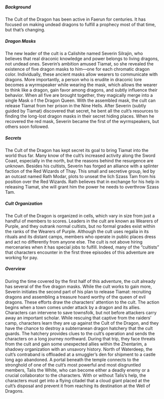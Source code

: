 ##### Background  
The Cult of the Dragon has been active in Faerun for centuries. It has focused on making undead dragons to fulfill a prophecy most of that time, but that’s changing.  

##### Dragon Masks  
The new leader of the cult is a Calishite named Severin Silrajin, who believes that real draconic knowledge and power belongs to living dragons, not undead ones. Severin’s ambition amused Tiamat, so she revealed the existence of five dragon masks to him—one for each chromatic dragon color. Individually, these ancient masks allow wearers to communicate with dragons. More importantly, a person who is erudite in draconic lore becomes a wyrmspeaker while wearing the mask, which allows the wearer to think like a dragon, gain favor among dragons, and subtly influence their behavior. When all five are brought together, they magically merge into a single Mask o f the Dragon Queen. With the assembled mask, the cult can release Tiamat from her prison in the Nine Hells. After Severin (subtly guided by Tiamat) discovered that secret, he bent all the cult’s resources to finding the long-lost dragon masks in their secret hiding places. When he recovered the red mask, Severin became the first of the wyrmspeakers, but others soon followed. 

##### Secrets 
The Cult of the Dragon has kept secret its goal to bring Tiamat into the world thus far. Many know of the cult’s increased activity along the Sword Coast, especially in the north, but the reasons behind the resurgence are unknown. Besides his cultists, Severin has forged an alliance with a splinter faction of the Red Wizards of Thay. This small and secretive group, led by an outcast named Rath Modar, plots to unseat the lich Szass Tam from his position over the Red Wizards. Rath believes that in exchange for his help in releasing Tiamat, she will grant him the power he needs to overthrow Szass Tam. 

##### Cult Organization 
The Cult of the Dragon is organized in cells, which vary in size from just a handful of members to scores. Leaders in the cult are known as Wearers of Purple, and they outrank normal cultists, but no formal grades exist within the ranks of the Wearers of Purple. Although the cult uses regalia in its rituals and its distant camps, members who operate in public places dress and act no differently from anyone else. The cult is not above hiring mercenaries when it has special jobs to fulfill. Indeed, many of the “cultists” that characters encounter in the first three episodes of this adventure are working for pay. 

##### Overview
During the time covered by the first half of this adventure, the cult already has several of the five dragon masks. While the cult works to gain more, Severin initiates the second part of his plan to release Tiamat: recruiting dragons and assembling a treasure hoard worthy of the queen of evil dragons. These efforts draw the characters’ attention to the cult. The action begins when a town comes under attack by a dragon and its allies. Characters can intervene to save townsfolk, but not before attackers carry away an important scholar. While rescuing that captive from the raiders’ camp, characters learn they are up against the Cult of the Dragon, and they have the chance to destroy a subterranean dragon hatchery that the cult guards. The hatchery provides clues to the cult’s operation and sends the characters on a long journey northward. During that trip, they face threats from the cult and gain some unexpected allies within the Zhentarim, a shadowy organization with an unsavory history. North of Waterdeep, the cult’s contraband is offloaded at a smuggler’s den for shipment to a castle long ago abandoned. A portal beneath the temple connects to the stronghold of one of the cult’s most powerful and most disgruntled members, Talis the White, who can become either a deadly enemy or a crucial collaborator to the characters. With or without Talis’s help, the characters must get into a flying citadel that a cloud giant placed at the cult’s disposal and prevent it from reaching its destination at the Well of Dragons.